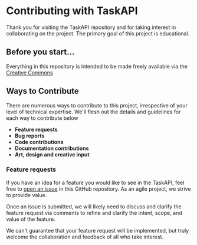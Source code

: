 # Contributing with TaskAPI
Thank you for visiting the TaskAPI repository and for taking interest in collaborating on the project. The primary goal of this project is educational.

## Before you start...
Everything in this repository is intended to be made freely available via the [Creative Commons](https://creativecommons.org)

## Ways to Contribute
There are numerous ways to contribute to this project, irrespective of your level of technical expertise. We\'ll flesh out the details and guidelines for each way to contribute below

- **Feature requests**
- **Bug reports**
- **Code contributions**
- **Documentation contributions**
- **Art, design and creative input**

### Feature requests
If you have an idea for a feature you would like to see in the TaskAPI, feel free to [open an issue](https://github.com/voidello/TaskAPI) in this GitHub repository. As an agile project, we strive to provide value.

Once an issue is submitted, we will likely need to discuss and clarify the feature request via comments to refine and clarify the intent, scope, and value of the feature.

We can\'t guarantee that your feature request will be implemented, but truly welcome the collaboration and feedback of all who take interest.
